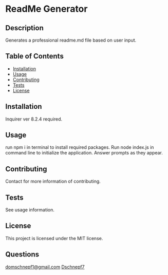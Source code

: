 

# ReadMe Generator

## Description

Generates a professional readme.md file based on user input.

## Table of Contents

- [Installation](#installation)
- [Usage](#usage)
- [Contributing](#contributing)
- [Tests](#tests)
- [License](#license)

## Installation

Inquirer ver 8.2.4 required.

## Usage

run npm i in terminal to install required packages. Run node index.js in command line to initialize the application. Answer prompts as they appear.

## Contributing

Contact for more information of contributing.

## Tests

See usage information.

## License

This project is licensed under the MIT license.

## Questions

domschnepf1@gmail.com
[Dschnepf7](https://github.com/Dschnepf7)

